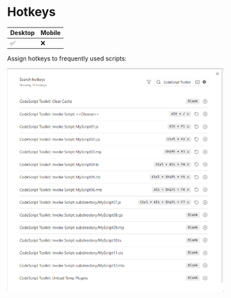 # Hotkeys

| Desktop | Mobile |
| ------- | ------ |
| ✅       | ❌      |

Assign hotkeys to frequently used scripts:

![Hotkeys](./images/hotkeys.png)

